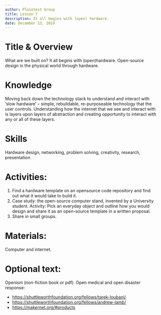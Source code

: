 ```yaml
---
author: Plaintext Group
title: Lesson 7
description: It all begins with (open) hardware.
date: December 13, 2019
---
```

# Title & Overview
What are we built on? It all begins with (open)hardware. Open-source design in the physical world through hardware. 
# Knowledge
Moving back down the technology stack to understand and interact with ‘slow hardware’ – simple, rebuildable, re-purposeable technology that the user controls. 
Understanding how the internet that we see and interact with is layers upon layers of abstraction and creating opportunity to interact with any or all of these layers.
# Skills
Hardware design, networking, problem solving, creativity, research, presentation.
# Activities:
1. Find a hardware template on an opensource code repository and find out what it would take to build it.
2. Case study: the open-source computer stand, invented by a University student. Activity: Pick an everyday object and outline how you would design and share it as an open-source template in a written proposal. 
3. Share in small groups.
# Materials:
Computer and internet.
# Optional text:
Openism (non-fiction book or pdf).
Open medical and open disaster response: 
- https://shuttleworthfoundation.org/fellows/tarek-loubani/
- https://shuttleworthfoundation.org/fellows/andrew-lamb/
- https://makernet.org/#products

